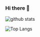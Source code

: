 ### Hi there 👋

![github stats](https://github-readme-stats.vercel.app/api?username=Pacodiz02&show_icons=true&theme=buefy)

![Top Langs](https://github-readme-stats.vercel.app/api/top-langs/?username=Pacodiz02&layout=compact&theme=buefy)

<!--
**Pacodiz02/Pacodiz02** is a ✨ _special_ ✨ repository because its `README.md` (this file) appears on your GitHub profile.

Here are some ideas to get you started:

- 🔭 I’m currently working on ...
- 🌱 I’m currently learning ...
- 👯 I’m looking to collaborate on ...
- 🤔 I’m looking for help with ...
- 💬 Ask me about ...
- 📫 How to reach me: ...
- 😄 Pronouns: ...
- ⚡ Fun fact: ...
-->
